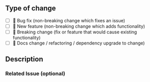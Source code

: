 ## Type of change

<!--- What types of changes does your code introduce? Put an `x` in the box that apply: -->

- [ ] 🐛 Bug fix (non-breaking change which fixes an issue)
- [ ] 🌟 New feature (non-breaking change which adds functionality)
- [ ] 🔨 Breaking change (fix or feature that would cause existing functionality)
- [ ] 📖 Docs change / refactoring / dependency upgrade to change)

## Description

<!--- Describe your changes in detail -->

### Related Issue (optional)

<!--- Please link to the issue here: -->
